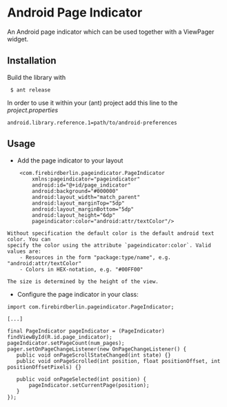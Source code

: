 # Android Page Indicator

An Android page indicator which can be used together with a ViewPager widget.

## Installation
Build the library with
```
 $ ant release
```
In order to use it within your (ant) project add this line to the *project.properties*
```
android.library.reference.1=path/to/android-preferences
```

## Usage

 * Add the page indicator to your layout
```
    <com.firebirdberlin.pageindicator.PageIndicator
        xmlns:pageindicator="pageindicator"
        android:id="@+id/page_indicator"
        android:background="#000000"
        android:layout_width="match_parent"
        android:layout_marginTop="5dp"
        android:layout_marginBottom="5dp"
        android:layout_height="6dp"
        pageindicator:color="android:attr/textColor"/>
```
    Without specification the default color is the default android text color. You can
    specify the color using the attribute `pageindicator:color`. Valid values are:
        - Resources in the form "package:type/name", e.g. "android:attr/textColor"
        - Colors in HEX-notation, e.g. "#00FF00"

    The size is determined by the height of the view.

 * Configure the page indicator in your class:

 ```
import com.firebirdberlin.pageindicator.PageIndicator;

[...]

final PageIndicator pageIndicator = (PageIndicator) findViewById(R.id.page_indicator);
pageIndicator.setPageCount(num_pages);
pager.setOnPageChangeListener(new OnPageChangeListener() {
    public void onPageScrollStateChanged(int state) {}
    public void onPageScrolled(int position, float positionOffset, int positionOffsetPixels) {}

    public void onPageSelected(int position) {
        pageIndicator.setCurrentPage(position);
    }
});
 ```

